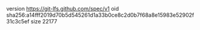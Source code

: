 version https://git-lfs.github.com/spec/v1
oid sha256:a14fff2019d70b5d545261d1a33b0ce8c2d0b7f68a8e15983e52902f31c3c5ef
size 22177
